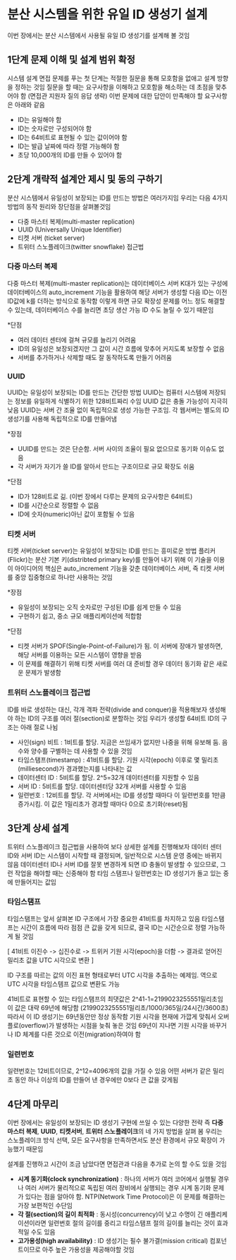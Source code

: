 # 분산 시스템을 위한 유일 ID 생성기 설계
이번 장에서는 분산 시스템에서 사용될 유일 ID 생성기를 설계해 볼 것임

## 1단계 문제 이해 및 설계 범위 확정
시스템 설계 면접 문제를 푸는 첫 단계는 적절한 질문을 통해 모호함을 없애고 설계 방향을 정하는 것임
질문을 할 때는 요구사항을 이해하고 모호함을 해소하는 데 초점을 맞추어야 함 (면접관 지원자 질의 응답 생략)
이번 문제에 대한 답안이 만족해야 할 요구사항은 아래와 같음
- ID는 유일해야 함
- ID는 숫자로만 구성되어야 함
- ID는 64비트로 표현될 수 있는 값이어야 함 
- ID는 발급 날짜에 따라 정렬 가능해야 함
- 초당 10,000개의 ID를 만들 수 있어야 함

## 2단계 개략적 설계안 제시 및 동의 구하기
분산 시스템에서 유일성이 보장되는 ID를 만드는 방법은 여러가지임
우리는 다음 4가지 방법의 동작 원리와 장단점을 살펴볼것임
- 다중 마스터 복제(multi-master replication)
- UUID (Universally Unique Identifier)
- 티켓 서버 (ticket server)
- 트위터 스노플레이크(twitter snowflake) 접근법

### 다중 마스터 복제
다중 마스터 복제(multi-master replication)는 데이터베이스 서버 K대가 있는 구성에 데이터베이스의 auto_increment 기능을 활용하여 해당 서버가 생성할 다음 ID는 이전 ID값에 k를 더하는 방식으로 동작함
이렇게 하면 규모 확장성 문제를 어느 정도 해결할 수 있는데, 데이터베이스 수를 늘리면 초당 생산 가능 ID 수도 늘릴 수 있기 때문임

*단점
- 여러 데이터 센터에 걸쳐 규모를 늘리기 어려움
- ID의 유일성은 보장되겠지만 그 값이 시간 흐름에 맞추어 커지도록 보장할 수 없음
- 서버를 추가하거나 삭제할 때도 잘 동작하도록 만들기 어려움

### UUID
UUID는 유일성이 보장되는 ID를 만드는 간단한 방법
UUID는 컴퓨터 시스템에 저장되는 정보를 유일하게 식별하기 위한 128비트짜리 수임
UUID 값은 충돌 가능성이 지극히 낮음
UUID는 서버 간 조율 없이 독립적으로 생성 가능한 구조임. 각 웹서버는 별도의 ID 생성기를 사용해 독립적으로 ID를 만들어냄

*장점
- UUID를 만드는 것은 단순함. 서버 사이의 조율이 필요 없으므로 동기화 이슈도 없음 
- 각 서버가 자기가 쓸 ID를 알아서 만드는 구조이므로 규모 확장도 쉬움

*단점
- ID가 128비트로 긺. (이번 장에서 다루는 문제의 요구사항은 64비트)
- ID를 시간순으로 정렬할 수 없음
- ID에 숫자(numeric)아닌 값이 포함될 수 있음 

### 티켓 서버
티켓 서버(ticket server)는 유일성이 보장되는 ID를 만드는 흥미로운 방법
플리커(Flickr)는 분산 기본 키(distribted primary key)를 만들어 내기 위해 이 기술을 이용
이 아이디어의 핵심은 auto_increment 기능을 갖춘 데이터베이스 서버, 즉 티켓 서버를 중앙 집중형으로 하나만 사용하는 것임

*장점
-  유일성이 보장되는 오직 숫자로만 구성된 ID를 쉽게 만들 수 있음
-  구현하기 쉽고, 중소 규모 애플리케이션에 적합함

*단점
- 티켓 서버가 SPOF(Single-Point-of-Failure)가 됨. 이 서버에 장애가 발생하면, 해당 서버를 이용하는 모든 시스템이 영향을 받음
- 이 문제를 해결하기 위해 티켓 서버를 여러 대 준비할 경우 데이터 동기화 같은 새로운 문제가 발생함

### 트위터 스노플레이크 접근법
ID를 바로 생성하는 대신, 각개 격파 전략(divide and conquer)을 적용해보자
생성해야 하는 ID의 구조를 여러 절(section)로 분할하는 것임
우리가 생성할 64비트 ID의 구조는 아래 절로 나뉨

- 사인(sign) 비트 : 1비트를 할당. 지금은 쓰임새가 없지만 나중을 위해 유보해 둠. 음수와 양수를 구별하는 데 사용할 수 있을 것임
- 타임스탬프(timestamp) : 41비트를 할당. 기원 시각(epoch) 이후로 몇 밀리초(milliesecond)가 경과했는지를 나타내는 값
- 데이터센터 ID : 5비트를 할당. 2^5=32개 데이터센터를 지원할 수 있음
- 서버 ID : 5비트를 할당. 데이터센터당 32개 서버를 사용할 수 있음
- 일련번호 : 12비트를 할당. 각 서버에서는 ID를 생성할 때마다 이 일련번호를 1만큼 증가시킴. 이 값은 1밀리초가 경과할 때마다 0으로 초기화(reset)됨

## 3단계 상세 설계
트위터 스노플레이크 접근법을 사용하여 보다 상세한 설계를 진행해보자
데이터 센터 ID와 서버 ID는 시스템이 시작할 때 결정되며, 일반적으로 시스템 운영 중에는 바뀌지 않음
데이터센터 ID나 서버 ID를 잘못 변경하게 되면 ID 충돌이 발생할 수 있으므로, 그런 작업을 해야할 때는 신중해야 함
타임 스탬프나 일련번호는 ID 생성기가 돌고 있는 중에 만들어지는 값임

### 타임스탬프
타임스탬프는 앞서 살펴본 ID 구조에서 가장 중요한 41비트를 차지하고 있음
타임스탬프는 시간이 흐름에 따라 점점 큰 값을 갖게 되므로, 결국 ID는 시간순으로 정렬 가능하게 될 것임

[ 41비트 이진수 -> 십진수로 -> 트위커 기원 시각(epoch)을 더함 -> 결과로 얻어진 밀리초 값을 UTC 시각으로 변환 ]

ID 구조를 따르는 값의 이진 표현 형태로부터 UTC 시각을 추출하는 예제임. 역으로 UTC 시각을 타임스템프 값으로 변환도 가능

41비트로 표현할 수 있는 타임스탬프의 최댓값은 2^41-1=2199023255551밀리초임
이 값은 대략 69년에 해당함 (2199023255551밀리초/1000/365일/24시간/3600초)
따라서 이 ID 생성기는 69년동안만 정상 동작함
기원 시각을 현재에 가깝게 맞춰서 오버플로(overflow)가 발생하는 시점을 늦춰 놓은 것임
69년이 지나면 기원 시각을 바꾸거나 ID 체계를 다른 것으로 이전(migration)하여야 함

### 일련번호
일련번호는 12비트이므로, 2^12=4096개의 값을 가질 수 있음
어떤 서버가 같은 밀리초 동안 하나 이상의 ID를 만들어 낸 경우에만 0보다 큰 값을 갖게됨


## 4단계 마무리
이번 장에서는 유일성이 보장되는 ID 생성기 구현에 쓰일 수 있는 다양한 전략
즉 **다중 마스터 복제**, **UUID**, **티켓서버**, **트위터 스노플레이크**의 네 가지 방법을 살펴 봄
우리는 스노플레이크 방식 선택, 모든 요구사항을 만족하면서도 분산 환경에서 규모 확장이 가능했기 때문임

설계를 진행하고 시간이 조금 남았다면 면접관과 다음을 추가로 논의 할 수도 있을 것임

- **시계 동기화(clock synchronization)** : 하나의 서버가 여러 코어에서 실행될 경우나 여러 서버가 물리적으로 독립된 여러 장비에서 실행되는 경우 시계 동기화 문제가 있다는 점을 알아야 함. NTP(Network Time Protocol)은 이 문제를 해결하는 가장 보편적인 수단임
- **각 절(section)의 길이 최적화** : 동시성(concurrency)이 낮고 수명이 긴 애플리케이션이라면 일련번호 절의 길이를 중리고 타임스탬프 절의 길이를 늘리는 것이 효과적일 수도 있음
- **고가용성(high availability)** : ID 생성기는 필수 불가결(mission critical) 컴포넌트이므로 아주 높은 가용성을 제공해야할 것임
